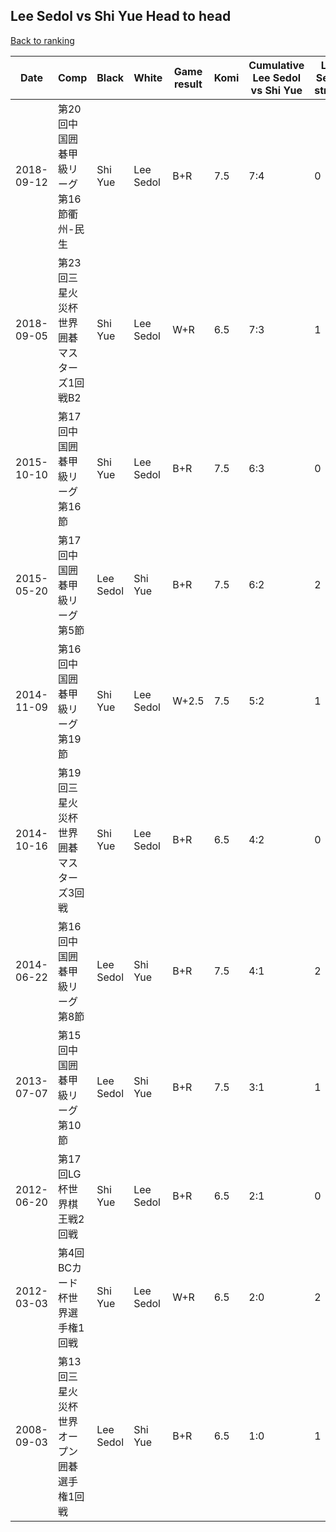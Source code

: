 ## Lee Sedol vs Shi Yue Head to head

[Back to ranking](../../index.md)




| **Date** | **Comp** | **Black** | **White** | **Game result** | **Komi** | **Cumulative Lee Sedol vs Shi Yue** | **Lee Sedol streak** | **Shi Yue streak** | 
| --- | --- | --- | --- | --- | --- | --- | --- | --- |
| 2018-09-12 | 第20回中国囲碁甲級リーグ第16節衢州-民生 | Shi Yue | Lee Sedol | B+R | 7.5 | 7:4 | 0 | 1 | 
| 2018-09-05 | 第23回三星火災杯世界囲碁マスターズ1回戦B2 | Shi Yue | Lee Sedol | W+R | 6.5 | 7:3 | 1 | 0 | 
| 2015-10-10 | 第17回中国囲碁甲級リーグ第16節 | Shi Yue | Lee Sedol | B+R | 7.5 | 6:3 | 0 | 1 | 
| 2015-05-20 | 第17回中国囲碁甲級リーグ第5節 | Lee Sedol | Shi Yue | B+R | 7.5 | 6:2 | 2 | 0 | 
| 2014-11-09 | 第16回中国囲碁甲級リーグ第19節 | Shi Yue | Lee Sedol | W+2.5 | 7.5 | 5:2 | 1 | 0 | 
| 2014-10-16 | 第19回三星火災杯世界囲碁マスターズ3回戦 | Shi Yue | Lee Sedol | B+R | 6.5 | 4:2 | 0 | 1 | 
| 2014-06-22 | 第16回中国囲碁甲級リーグ第8節 | Lee Sedol | Shi Yue | B+R | 7.5 | 4:1 | 2 | 0 | 
| 2013-07-07 | 第15回中国囲碁甲級リーグ第10節 | Lee Sedol | Shi Yue | B+R | 7.5 | 3:1 | 1 | 0 | 
| 2012-06-20 | 第17回LG杯世界棋王戦2回戦 | Shi Yue | Lee Sedol | B+R | 6.5 | 2:1 | 0 | 1 | 
| 2012-03-03 | 第4回BCカード杯世界選手権1回戦 | Shi Yue | Lee Sedol | W+R | 6.5 | 2:0 | 2 | 0 | 
| 2008-09-03 | 第13回三星火災杯世界オープン囲碁選手権1回戦 | Lee Sedol | Shi Yue | B+R | 6.5 | 1:0 | 1 | 0 |





